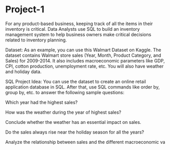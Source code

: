# Project-1
For any product-based business, keeping track of all the items in their inventory is critical. Data Analysts use SQL to build an inventory management system to help business owners make critical decisions related to inventory planning.

Dataset: As an example, you can use this Walmart Dataset on Kaggle. The dataset contains Walmart store sales (Year, Month, Product Category, and Sales) for 2009-2014. It also includes macroeconomic parameters like GDP, CPI, cotton production, unemployment rate, etc. You will also have weather and holiday data.

SQL Project Idea: You can use the dataset to create an online retail application database in SQL. After that, use SQL commands like order by, group by, etc. to answer the following sample questions:

Which year had the highest sales?

How was the weather during the year of highest sales?

Conclude whether the weather has an essential impact on sales.

Do the sales always rise near the holiday season for all the years?

Analyze the relationship between sales and the different macroeconomic va

